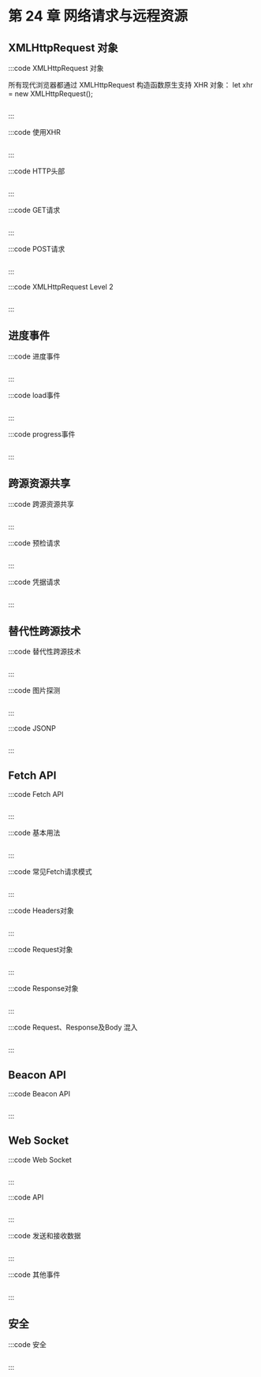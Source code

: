 # 第 24 章 网络请求与远程资源

## XMLHttpRequest 对象

:::code XMLHttpRequest 对象

所有现代浏览器都通过 XMLHttpRequest 构造函数原生支持 XHR 对象：
let xhr = new XMLHttpRequest();

```js
```

:::

:::code 使用XHR

```js
```

:::

:::code HTTP头部

```js
```

:::

:::code GET请求

```js
```

:::

:::code POST请求

```js
```

:::

:::code XMLHttpRequest Level 2

```js
```

:::

## 进度事件

:::code 进度事件

```js
```

:::

:::code load事件

```js
```

:::

:::code progress事件

```js
```

:::

## 跨源资源共享

:::code 跨源资源共享

```js
```

:::

:::code 预检请求

```js
```

:::

:::code 凭据请求

```js
```

:::

## 替代性跨源技术

:::code 替代性跨源技术

```js
```

:::

:::code 图片探测

```js
```

:::

:::code JSONP

```js
```

:::

## Fetch API

:::code Fetch API

```js
```

:::

:::code 基本用法

```js
```

:::

:::code 常见Fetch请求模式

```js
```

:::

:::code Headers对象

```js
```

:::

:::code Request对象

```js
```

:::

:::code Response对象

```js
```

:::

:::code Request、Response及Body 混入

```js
```

:::

## Beacon API

:::code Beacon API

```js
```

:::


## Web Socket

:::code Web Socket

```js
```

:::

:::code API

```js
```

:::

:::code 发送和接收数据

```js
```

:::

:::code 其他事件

```js
```

:::

## 安全

:::code 安全

```js
```

:::
